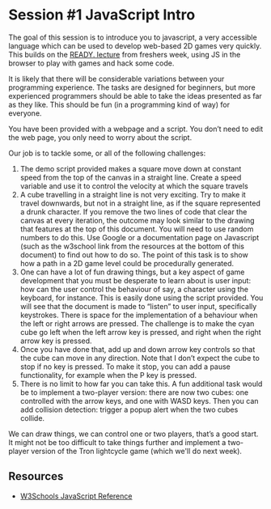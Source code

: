 # Session #1 JavaScript Intro 

The goal of this session is to introduce you to javascript, a very accessible language which can be used to develop web-based 2D games very quickly. This builds on the [READY. lecture](https://github.com/siwells/READY) from freshers week, using JS in the browser to play with games and hack some code.

It is likely that there will be considerable variations between your programming experience. The tasks are designed for beginners, but more experienced programmers should be able to take the ideas presented as far as they like. This should be fun (in a programming kind of way) for everyone.

You have been provided with a webpage and a script. You don’t need to edit the web page, you only need to worry about the script. 

Our job is to tackle some, or all of the following challenges:

1. The demo script provided makes a square move down at constant speed from the top of the canvas in a straight line. Create a speed variable and use it to control the velocity at which the square travels
2. A cube travelling in a straight line is not very exciting. Try to make it travel downwards, but not in a straight line, as if the square represented a drunk character.  If you remove the two lines of code that clear the canvas at every iteration, the outcome may look similar to the drawing that features at the top of this document. You will need to use random numbers to do this. Use Google or a documentation page on Javascript (such as the w3school link from the resources at the bottom of this document) to find out how to do so. The point of this task is to show how a path in a 2D game level could be procedurally generated.
3. One can have a lot of fun drawing things, but a key aspect of game development that you must be desperate to learn about is user input: how can the user control the behaviour of say, a character using the keyboard, for instance. This is easily done using the script provided. You will see that the document is made to “listen” to user input, specifically keystrokes. There is space for the implementation of a behaviour when the left or right arrows are pressed. The challenge is to make the cyan cube go left when the left arrow key is pressed, and right when the right arrow key is pressed.
4. Once you have done that, add up and down arrow key controls so that the cube can move in any direction. Note that I don’t expect the cube to stop if no key is pressed. To make it stop, you can add a pause functionality, for example when the P key is pressed.
5. There is no limit to how far you can take this. A fun additional task would be to implement a two-player version: there are now two cubes: one controlled with the arrow keys, and one with WASD keys. Then you can add collision detection: trigger a popup alert when the two cubes collide.

We can draw things, we can control one or two players, that’s a good start. It might not be too difficult to take things further and implement a two-player version of the Tron lightcycle game (which we'll do next week).

## Resources

* [W3Schools JavaScript Reference](https://www.w3schools.com/jsref/)
